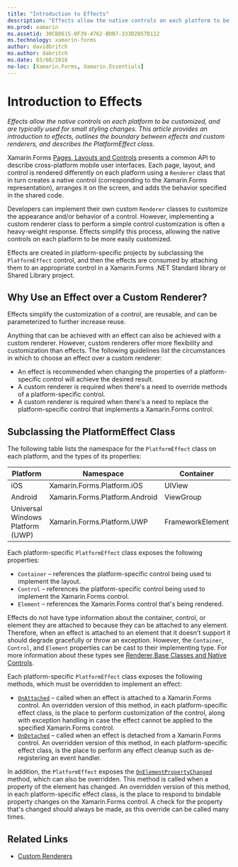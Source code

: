 ```yaml
---
title: "Introduction to Effects"
description: "Effects allow the native controls on each platform to be customized, and are typically used for small styling changes. This article provides an introduction to effects, outlines the boundary between effects and custom renderers, and describes the PlatformEffect class."
ms.prod: xamarin
ms.assetid: 30CB8615-8F39-4762-BDB7-333D2B57D112
ms.technology: xamarin-forms
author: davidbritch
ms.author: dabritch
ms.date: 03/08/2016
no-loc: [Xamarin.Forms, Xamarin.Essentials]
---
```


# Introduction to Effects

_Effects allow the native controls on each platform to be customized, and are typically used for small styling changes. This article provides an introduction to effects, outlines the boundary between effects and custom renderers, and describes the PlatformEffect class._

Xamarin.Forms [Pages, Layouts and Controls](~/xamarin-forms/user-interface/controls/index.md) presents a common API to describe cross-platform mobile user interfaces. Each page, layout, and control is rendered differently on each platform using a `Renderer` class that in turn creates a native control (corresponding to the Xamarin.Forms representation), arranges it on the screen, and adds the behavior specified in the shared code.

Developers can implement their own custom `Renderer` classes to customize the appearance and/or behavior of a control. However, implementing a custom renderer class to perform a simple control customization is often a heavy-weight response. Effects simplify this process, allowing the native controls on each platform to be more easily customized.

Effects are created in platform-specific projects by subclassing the `PlatformEffect` control, and then the effects are consumed by attaching them to an appropriate control in a Xamarin.Forms .NET Standard library or Shared Library project.

## Why Use an Effect over a Custom Renderer?

Effects simplify the customization of a control, are reusable, and can be parameterized to further increase reuse.

Anything that can be achieved with an effect can also be achieved with a custom renderer. However, custom renderers offer more flexibility and customization than effects. The following guidelines list the circumstances in which to choose an effect over a custom renderer:

- An effect is recommended when changing the properties of a platform-specific control will achieve the desired result.
- A custom renderer is required when there's a need to override methods of a platform-specific control.
- A custom renderer is required when there's a need to replace the platform-specific control that implements a Xamarin.Forms control.

## Subclassing the PlatformEffect Class

The following table lists the namespace for the `PlatformEffect` class on each platform, and the types of its properties:

|Platform|Namespace|Container|Control|
|--- |--- |--- |--- |
|iOS|Xamarin.Forms.Platform.iOS|UIView|UIView|
|Android|Xamarin.Forms.Platform.Android|ViewGroup|View|
|Universal Windows Platform (UWP)|Xamarin.Forms.Platform.UWP|FrameworkElement|FrameworkElement|

Each platform-specific `PlatformEffect` class exposes the following properties:

- `Container` – references the platform-specific control being used to implement the layout.
- `Control` – references the platform-specific control being used to implement the Xamarin.Forms control.
- `Element` – references the Xamarin.Forms control that's being rendered.

Effects do not have type information about the container, control, or element they are attached to because they can be attached to any element. Therefore, when an effect is attached to an element that it doesn't support it should degrade gracefully or throw an exception. However, the `Container`, `Control`, and `Element` properties can be cast to their implementing type. For more information about these types see [Renderer Base Classes and Native Controls](~/xamarin-forms/app-fundamentals/custom-renderer/renderers.md).

Each platform-specific `PlatformEffect` class exposes the following methods, which must be overridden to implement an effect:

- [`OnAttached`](xref:Xamarin.Forms.Effect.OnAttached) – called when an effect is attached to a Xamarin.Forms control. An overridden version of this method, in each platform-specific effect class, is the place to perform customization of the control, along with exception handling in case the effect cannot be applied to the specified Xamarin.Forms control.
- [`OnDetached`](xref:Xamarin.Forms.Effect.OnDetached) – called when an effect is detached from a Xamarin.Forms control. An overridden version of this method, in each platform-specific effect class, is the place to perform any effect cleanup such as de-registering an event handler.

In addition, the `PlatformEffect` exposes the [`OnElementPropertyChanged`](xref:Xamarin.Forms.PlatformEffect`2.OnElementPropertyChanged(System.ComponentModel.PropertyChangedEventArgs)) method, which can also be overridden. This method is called when a property of the element has changed. An overridden version of this method, in each platform-specific effect class, is the place to respond to bindable property changes on the Xamarin.Forms control. A check for the property that's changed should always be made, as this override can be called many times.

## Related Links

- [Custom Renderers](~/xamarin-forms/app-fundamentals/custom-renderer/index.md)

